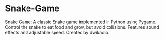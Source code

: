 # Snake-Game
Snake Game: A classic Snake game implemented in Python using Pygame. Control the snake to eat food and grow, but avoid collisions. Features sound effects and adjustable speed. Created by dwikadio.
